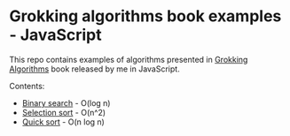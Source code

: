 # Grokking algorithms book examples - JavaScript

This repo contains examples of algorithms presented in [Grokking Algorithms](https://www.manning.com/books/grokking-algorithms) book released by me in JavaScript.

Contents:

- [Binary search](/src/1-binary-search.js) - O(log n)
- [Selection sort](/src/2-selection-sort.js) - O(n^2)
- [Quick sort](/src/3-quick-sort.js) - O(n log n)
